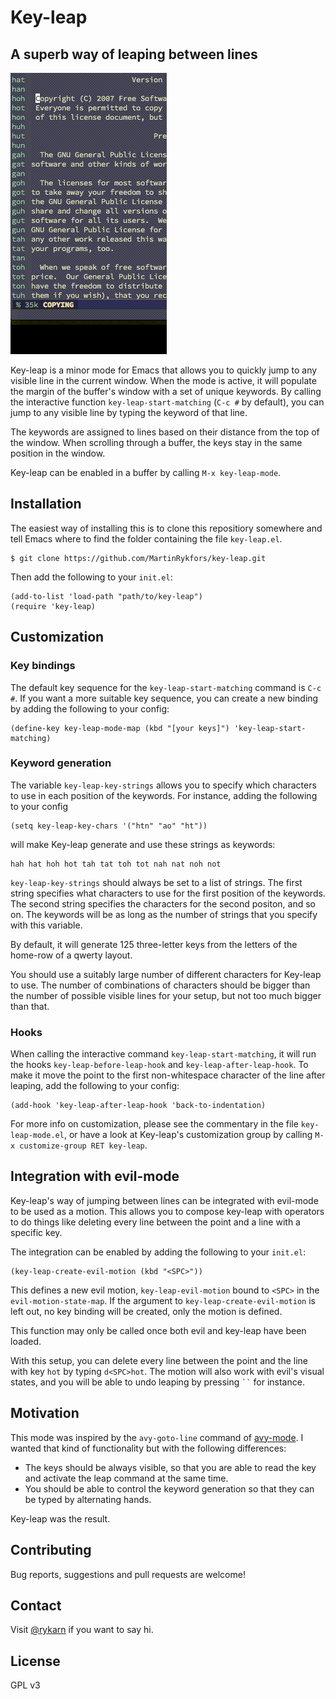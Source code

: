 # Key-leap
## A superb way of leaping between lines

![demo](demo.gif)

Key-leap is a minor mode for Emacs that allows you to quickly jump to any visible line in the current window. When the mode is active, it will populate the margin of the buffer's window with a set of unique keywords. 
By calling the interactive function `key-leap-start-matching` (`C-c #` by default), you can jump to any visible line by typing the keyword of that line.

The keywords are assigned to lines based on their distance from the top of the window. When scrolling through a buffer, the keys stay in the same position in the window.

Key-leap can be enabled in a buffer by calling `M-x key-leap-mode`.

## Installation

The easiest way of installing this is to clone this repositiory somewhere and tell Emacs where to find the folder containing the file `key-leap.el`.

```
$ git clone https://github.com/MartinRykfors/key-leap.git
```

Then add the following to your `init.el`:

```elisp
(add-to-list 'load-path "path/to/key-leap")
(require 'key-leap)
```

## Customization

### Key bindings
The default key sequence for the `key-leap-start-matching` command is `C-c #`. If you want a more suitable key sequence, you can create a new binding by adding the following to your config:

```elisp
(define-key key-leap-mode-map (kbd "[your keys]") 'key-leap-start-matching)
```

### Keyword generation
The variable `key-leap-key-strings` allows you to specify which characters to use in each position of the keywords. For instance, adding the following to your config
```elisp
(setq key-leap-key-chars '("htn" "ao" "ht"))
```
will make Key-leap generate and use these strings as keywords:
```
hah hat hoh hot tah tat toh tot nah nat noh not 
```

`key-leap-key-strings` should always be set to a list of strings. The first string specifies what characters to use for the first position of the keywords. The second string specifies the characters for the second positon, and so on. The keywords will be as long as the number of strings that you specify with this variable.

By default, it will generate 125 three-letter keys from the letters of the home-row of a qwerty layout.

You should use a suitably large number of different characters for Key-leap to use. The number of combinations of characters should be bigger than the number of possible visible lines for your setup, but not too much bigger than that. 

### Hooks
When calling the interactive command `key-leap-start-matching`, it will run the hooks `key-leap-before-leap-hook` and `key-leap-after-leap-hook`. To make it move the point to the first non-whitespace character of the line after leaping, add the following to your config:
```elisp
(add-hook 'key-leap-after-leap-hook 'back-to-indentation)
```

For more info on customization, please see the commentary in the file `key-leap-mode.el`, or have a look at Key-leap's customization group by calling `M-x customize-group RET key-leap`.

## Integration with evil-mode

Key-leap's way of jumping between lines can be integrated with evil-mode to be used as a motion. This allows you to compose key-leap with operators to do things like deleting every line between the point and a line with a specific key.

The integration can be enabled by adding the following to your `init.el`:

```elisp
(key-leap-create-evil-motion (kbd "<SPC>"))
```

This defines a new evil motion, `key-leap-evil-motion` bound to `<SPC>` in the `evil-motion-state-map`. If the argument to `key-leap-create-evil-motion` is left out, no key binding will be created, only the motion is defined.

This function may only be called once both evil and key-leap have been loaded.

With this setup, you can delete every line between the point and the line with key `hot` by typing `d<SPC>hot`. The motion will also work with evil's visual states, and you will be able to undo leaping by pressing ``` `` ``` for instance.

## Motivation

This mode was inspired by the `avy-goto-line` command of [avy-mode](https://github.com/abo-abo/avy). I wanted that kind of functionality but with the following differences:
* The keys should be always visible, so that you are able to read the key and activate the leap command at the same time.
* You should be able to control the keyword generation so that they can be typed by alternating hands.

Key-leap was the result.

## Contributing

Bug reports, suggestions and pull requests are welcome!

## Contact

Visit [@rykarn](https://twitter.com/rykarn) if you want to say hi.

## License

GPL v3
